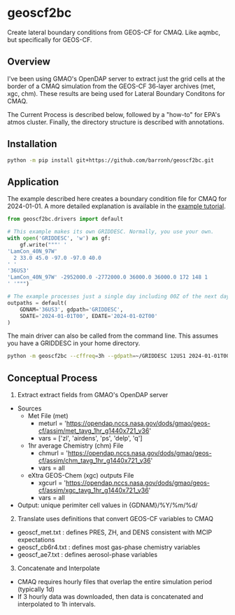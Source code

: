 # geoscf2bc

Create lateral boundary conditions from GEOS-CF for CMAQ. Like aqmbc, but specifically for GEOS-CF.

Overview
--------

I've been using GMAO's OpenDAP server to extract just the grid cells at
the border of a CMAQ simulation from the GEOS-CF 36-layer archives (met, xgc,
chm). These results are being used for Lateral Boundary Conditons for CMAQ.

The Current Process is described below, followed by a "how-to" for EPA's atmos
cluster. Finally, the directory structure is described with annotations.

Installation
------------

```bash
python -m pip install git+https://github.com/barronh/geoscf2bc.git
```

Application
-----------

The example described here creates a boundary condition file for CMAQ for
2024-01-01. A more detailed explanation is available in the
[example tutorial](example/README.md).


```python
from geoscf2bc.drivers import default

# This example makes its own GRIDDESC. Normally, you use your own.
with open('GRIDDESC', 'w') as gf:
    gf.write("""' '
'LamCon_40N_97W'
  2 33.0 45.0 -97.0 -97.0 40.0
' '
'36US3'
'LamCon_40N_97W' -2952000.0 -2772000.0 36000.0 36000.0 172 148 1
' '""")

# The example processes just a single day including 00Z of the next day.
outpaths = default(
    GDNAM='36US3', gdpath='GRIDDESC',
    SDATE='2024-01-01T00', EDATE='2024-01-02T00'
)
```

The main driver can also be called from the command line. This assumes you have
a GRIDDESC in your home directory.

```bash
python -m geoscf2bc --cffreq=3h --gdpath=~/GRIDDESC 12US1 2024-01-01T00 2024-01-02T00
```

Conceptual Process
------------------

1. Extract extract fields from GMAO's OpenDAP server
  * Sources
    * Met File (met)
      * meturl = 'https://opendap.nccs.nasa.gov/dods/gmao/geos-cf/assim/met_tavg_1hr_g1440x721_v36'
      * vars = ['zl', 'airdens', 'ps', 'delp', 'q']
    * 1hr average Chemistry (chm) File
      * chmurl = 'https://opendap.nccs.nasa.gov/dods/gmao/geos-cf/assim/chm_tavg_1hr_g1440x721_v36'
      * vars = all
    * eXtra GEOS-Chem (xgc) outputs File
      * xgcurl = 'https://opendap.nccs.nasa.gov/dods/gmao/geos-cf/assim/xgc_tavg_1hr_g1440x721_v36'
      * vars = all
  * Output: unique perimiter cell values in {GDNAM}/%Y/%m/%d/
2. Translate uses definitions that convert GEOS-CF variables to CMAQ
  * geoscf_met.txt : defines PRES, ZH, and DENS consistent with MCIP expectations
  * geoscf_cb6r4.txt : defines most gas-phase chemistry variables
  * geoscf_ae7.txt : defines aerosol-phase variables
3. Concatenate and Interpolate
  * CMAQ requires hourly files that overlap the entire simulation period (typically 1d)
  * If 3 hourly data was downloaded, then data is concatenated and interpolated to 1h intervals.
